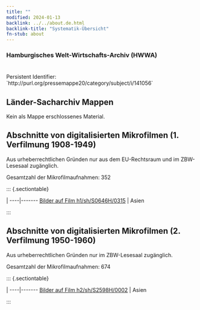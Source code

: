 ```yaml
---
title: ""
modified: 2024-01-13
backlink: ../../about.de.html
backlink-title: "Systematik-Übersicht"
fn-stub: about
---
```


### Hamburgisches Welt-Wirtschafts-Archiv (HWWA)

# 

<div class="hint">Persistent Identifier: `http://purl.org/pressemappe20/category/subject/i/141056`</div>







## Länder-Sacharchiv Mappen





Kein als Mappe erschlossenes Material.



<a id="filmsections" />

## Abschnitte von digitalisierten Mikrofilmen (1. Verfilmung 1908-1949)

<p>Aus urheberrechtlichen Gründen nur aus dem EU-Rechtsraum und im ZBW-Lesesaal zugänglich.</p>


<p>Gesamtzahl der Mikrofilmaufnahmen: 352</p>





::: {.sectiontable}

 | 
----|-------
<a class="btn" href="https://pm20.zbw.eu/film/h1/sh/S0646H/0315" rel="nofollow">Bilder auf Film h1/sh/S0646H/0315</a> | Asien


:::




## Abschnitte von digitalisierten Mikrofilmen (2. Verfilmung 1950-1960)

<p>Aus urheberrechtlichen Gründen nur im ZBW-Lesesaal zugänglich.</p>


<p>Gesamtzahl der Mikrofilmaufnahmen: 674</p>





::: {.sectiontable}

 | 
----|-------
<a class="btn" href="https://pm20.zbw.eu/film/h2/sh/S2598H/0002" rel="nofollow">Bilder auf Film h2/sh/S2598H/0002</a> | Asien


:::
















